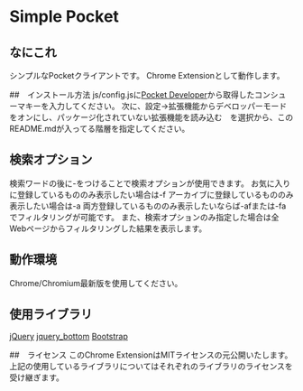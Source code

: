 # Simple Pocket

## なにこれ
シンプルなPocketクライアントです。
Chrome Extensionとして動作します。

##　インストール方法
js/config.jsに[Pocket Developer](http://getpocket.com/developer/)から取得したコンシューマキーを入力してください。
次に、設定→拡張機能からデベロッパーモードをオンにし、パッケージ化されていない拡張機能を読み込む　を選択から、このREADME.mdが入ってる階層を指定してください。

## 検索オプション
検索ワードの後に-をつけることで検索オプションが使用できます。
お気に入りに登録しているもののみ表示したい場合は-f
アーカイブに登録しているもののみ表示したい場合は-a
両方登録しているもののみ表示したいならば-afまたは-fa
でフィルタリングが可能です。
また、検索オプションのみ指定した場合は全Webページからフィルタリングした結果を表示します。

## 動作環境
Chrome/Chromium最新版を使用してください。

## 使用ライブラリ
[jQuery](http://jquery.com/)
[jquery_bottom](https://github.com/jimyi/jquery_bottom)
[Bootstrap](http://getbootstrap.com/)

##　ライセンス
このChrome ExtensionはMITライセンスの元公開いたします。
上記の使用しているライブラリについてはそれぞれのライブラリのライセンスを受け継ぎます。
